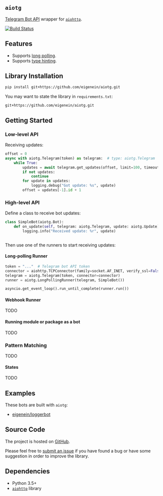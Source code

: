 ## `aiotg`

[Telegram Bot API](https://core.telegram.org/bots/api) wrapper for [`aiohttp`](https://aiohttp.readthedocs.io/en/stable/).

[![Build Status](https://travis-ci.org/eigenein/aiotg.svg?branch=master)](https://travis-ci.org/eigenein/aiotg)

## Features

* Supports [long polling](https://core.telegram.org/bots/api#getupdates).
* Supports [type hinting](https://docs.python.org/3/library/typing.html).

## Library Installation

```sh
pip install git+https://github.com/eigenein/aiotg.git
```

You may want to state the library in `requirements.txt`:

```
git+https://github.com/eigenein/aiotg.git
```

## Getting Started

### Low-level API

Receiving updates:

```python
offset = 0
async with aiotg.Telegram(token) as telegram:  # type: aiotg.Telegram
    while True:
        updates = await telegram.get_updates(offset, limit=100, timeout=5)
        if not updates:
            continue
        for update in updates:
            logging.debug("Got update: %s", update)
        offset = updates[-1].id + 1
```

### High-level API

Define a class to receive bot updates:

```python
class SimpleBot(aiotg.Bot):
    def on_update(self, telegram: aiotg.Telegram, update: aiotg.Update):
        logging.info("Received update: %r", update)
        
```

Then use one of the runners to start receiving updates:

#### Long-polling Runner

```python
token = "..."  # Telegram bot API token
connector = aiohttp.TCPConnector(family=socket.AF_INET, verify_ssl=False)
telegram = aiotg.Telegram(token, connector=connector)
runner = aiotg.LongPollingRunner(telegram, SimpleBot())

asyncio.get_event_loop().run_until_complete(runner.run())
```

#### Webhook Runner

TODO

#### Running module or package as a bot

TODO

### Pattern Matching

TODO

#### States

TODO

## Examples

These bots are built with `aiotg`:

* [eigenein/loggerbot](https://github.com/eigenein/loggerbot)

## Source Code

The project is hosted on [GitHub](https://github.com/eigenein/aiotg).

Please feel free to [submit an issue](https://github.com/eigenein/aiotg/issues) if you have found a bug or have some suggestion in order to improve the library.

## Dependencies

* Python 3.5+
* [`aiohttp`](https://aiohttp.readthedocs.io/en/stable/) library
